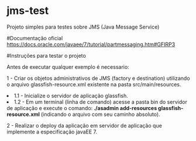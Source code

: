 # jms-test
Projeto simples para testes sobre JMS (Java Message Service)
<br />

#Documentação oficial
https://docs.oracle.com/javaee/7/tutorial/partmessaging.htm#GFIRP3
<br />

#Instruções para testar o projeto
<br />

Antes de executar qualquer exemplo é necessario:
<br />

1 - Criar os objetos administrativos de JMS (factory e destination) utilizando o arquivo glassfish-resource.xml existente na pasta src/main/resources. 
<br />
<lu>
	<li>1.1 - Inicialize o servidor de aplicação glassfish.</li>
	<li>1.2 - Em um terminal (linha de comando) acesse a pasta bin do servidor de aplicação
		e execute o comando:<b> ./asadmin add-resources glassfish-resource.xml </b>(indicando o arquivo com seu caminho absoluto).</li>
</lu>

2 - Realizar o deploy da aplicação em servidor de aplicação que implemente a especificação javaEE 7.

